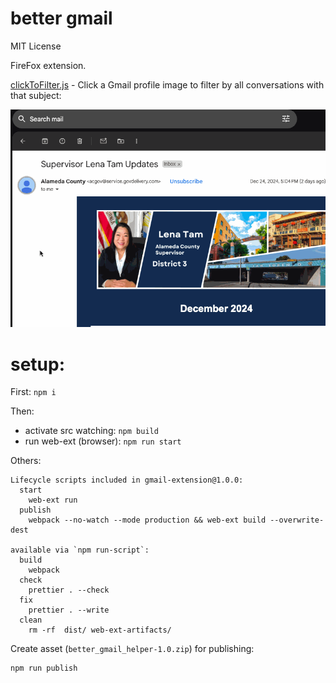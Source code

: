 # better gmail

MIT License

FireFox extension.

[clickToFilter.js](./src/clickToFilter.js) - Click a Gmail profile image to filter by all conversations with that subject:

![Click a Gmail profile image to filter by all conversations](./media/clickToFilter.gif)

# setup:

First: `npm i`

Then:
- activate src watching: `npm build`
- run web-ext (browser): `npm run start`

Others: 
```
Lifecycle scripts included in gmail-extension@1.0.0:
  start
    web-ext run
  publish
    webpack --no-watch --mode production && web-ext build --overwrite-dest

available via `npm run-script`:
  build
    webpack
  check
    prettier . --check
  fix
    prettier . --write
  clean
    rm -rf  dist/ web-ext-artifacts/
```

Create asset (`better_gmail_helper-1.0.zip`) for publishing:
```
npm run publish
```
